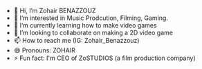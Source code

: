 - 👋 Hi, I’m Zohair BENAZZOUZ 
- 👀 I’m interested in Music Prodcution, Filming, Gaming. 
- 🌱 I’m currently learning how to make video games
- 💞️ I’m looking to collaborate on making a 2D video game 
- 📫 How to reach me (IG: Zohair_Benazzouz)
- 😄 Pronouns: ZOHAIR
- ⚡ Fun fact: I'm CEO of ZoSTUDIOS (a film production company)

<!---
ZohairBEN/ZohairBEN is a ✨ special ✨ repository because its `README.md` (this file) appears on your GitHub profile.
You can click the Preview link to take a look at your changes.
--->

